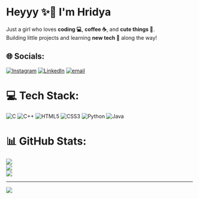 # Heyyy ✨💖 I'm Hridya  

Just a girl who loves **coding 💻**, **coffee ☕**, and **cute things 🩷**.  
Building little projects and learning **new tech 🌸** along the way!  


## 🌐 Socials:
[![Instagram](https://img.shields.io/badge/Instagram-%23E4405F.svg?logo=Instagram&logoColor=white)](https://instagram.com/hri___dya) [![LinkedIn](https://img.shields.io/badge/LinkedIn-%230077B5.svg?logo=linkedin&logoColor=white)](https://linkedin.com/in/hridyasadanand) [![email](https://img.shields.io/badge/Email-D14836?logo=gmail&logoColor=white)](mailto:hridyasadanand0@gmail.com) 

# 💻 Tech Stack:
![C](https://img.shields.io/badge/c-%2300599C.svg?style=for-the-badge&logo=c&logoColor=white) ![C++](https://img.shields.io/badge/c++-%2300599C.svg?style=for-the-badge&logo=c%2B%2B&logoColor=white) ![HTML5](https://img.shields.io/badge/html5-%23E34F26.svg?style=for-the-badge&logo=html5&logoColor=white) ![CSS3](https://img.shields.io/badge/css3-%231572B6.svg?style=for-the-badge&logo=css3&logoColor=white) ![Python](https://img.shields.io/badge/python-3670A0?style=for-the-badge&logo=python&logoColor=ffdd54) ![Java](https://img.shields.io/badge/java-%23ED8B00.svg?style=for-the-badge&logo=openjdk&logoColor=white)
# 📊 GitHub Stats:
![](https://github-readme-stats.vercel.app/api?username=hridyasadanand&theme=merko&hide_border=false&include_all_commits=true&count_private=true)<br/>
![](https://nirzak-streak-stats.vercel.app/?user=hridyasadanand&theme=merko&hide_border=false)<br/>
![](https://github-readme-stats.vercel.app/api/top-langs/?username=hridyasadanand&theme=merko&hide_border=false&include_all_commits=true&count_private=true&layout=compact)

---
[![](https://visitcount.itsvg.in/api?id=hridyasadanand&icon=0&color=0)](https://visitcount.itsvg.in)

<!-- Proudly created with GPRM ( https://gprm.itsvg.in ) -->
